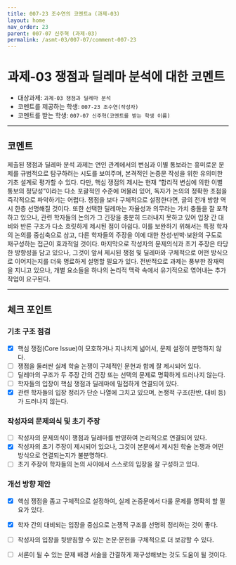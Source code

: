 ```yaml
---
title: 007-23 조수연의 코멘트a (과제-03) 
layout: home
nav_order: 23
parent: 007-07 신주혁 (과제-03)
permalink: /asmt-03/007-07/comment-007-23
---
```


# 과제-03 쟁점과 딜레마 분석에 대한 코멘트

- 대상과제: `과제-03 쟁점과 딜레마 분석`
- 코멘트를 제공하는 학생: `007-23 조수연(작성자)` 
- 코멘트를 받는 학생: `007-07 신주혁(코멘트를 받는 학생 이름)` 

---

## 코멘트

제출된 쟁점과 딜레마 분석 과제는 연인 관계에서의 변심과 이별 통보라는 흥미로운 문제를 규범적으로 탐구하려는 시도를 보여주며, 본격적인 논증문 작성을 위한 유의미한 기초 설계로 평가할 수 있다. 다만, 핵심 쟁점의 제시는 현재 “합리적 변심에 의한 이별 통보의 정당성”이라는 다소 포괄적인 수준에 머물러 있어, 독자가 논의의 정확한 초점을 즉각적으로 파악하기는 어렵다. 쟁점을 보다 구체적으로 설정한다면, 글의 전개 방향 역시 한층 선명해질 것이다. 또한 선택한 딜레마는 자율성과 의무라는 가치 충돌을 잘 포착하고 있으나, 관련 학자들의 논의가 그 긴장을 충분히 드러내지 못하고 있어 입장 간 대비와 반론 구조가 다소 흐릿하게 제시된 점이 아쉽다. 이를 보완하기 위해서는 특정 학자의 논의를 중심축으로 삼고, 다른 학자들의 주장을 이에 대한 찬성·반박·보완의 구도로 재구성하는 접근이 효과적일 것이다. 마지막으로 작성자의 문제의식과 초기 주장은 타당한 방향성을 담고 있으나, 그것이 앞서 제시된 쟁점 및 딜레마와 구체적으로 어떤 방식으로 이어지는지를 더욱 명료하게 설명할 필요가 있다. 전반적으로 과제는 풍부한 잠재력을 지니고 있으나, 개별 요소들을 하나의 논리적 맥락 속에서 유기적으로 엮어내는 추가 작업이 요구된다.

---

## 체크 포인트

### **기초 구조 점검**
- [x] 핵심 쟁점(Core Issue)이 모호하거나 지나치게 넓어서, 문제 설정이 분명하지 않다.
- [ ] 쟁점을 둘러싼 실제 학술 논쟁이 구체적인 문헌과 함께 잘 제시되어 있다.
- [ ] 딜레마의 구조가 두 주장 간의 긴장 또는 선택의 문제로 명확하게 드러나지 않는다.
- [ ] 학자들의 입장이 핵심 쟁점과 딜레마에 밀접하게 연결되어 있다.
- [x] 관련 학자들의 입장 정리가 단순 나열에 그치고 있으며, 논쟁적 구조(찬반, 대비 등)가 드러나지 않는다.

### **작성자의 문제의식 및 초기 주장**
- [ ] 작성자의 문제의식이 쟁점과 딜레마를 반영하여 논리적으로 연결되어 있다.
- [x] 작성자의 초기 주장이 제시되어 있으나, 그것이 본문에서 제시된 학술 논쟁과 어떤 방식으로 연결되는지가 불분명하다.
- [ ] 초기 주장이 학자들의 논의 사이에서 스스로의 입장을 잘 구성하고 있다.

### **개선 방향 제안**
- [x] 핵심 쟁점을 좁고 구체적으로 설정하여, 실제 논증문에서 다룰 문제를 명확히 할 필요가 있다.
- [x] 학자 간의 대비되는 입장을 중심으로 논쟁적 구조를 선명히 정리하는 것이 좋다.
- [ ] 작성자의 입장을 뒷받침할 수 있는 논문·문헌을 구체적으로 더 보강할 수 있다.
- [ ] 서론이 될 수 있는 문제 배경 서술을 간결하게 재구성해보는 것도 도움이 될 것이다.


